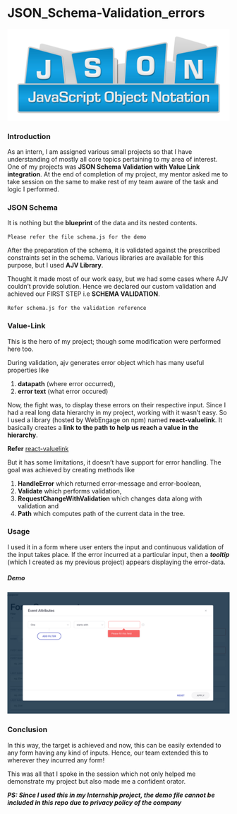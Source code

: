 # JSON_Schema-Validation_errors

![image](JSON-Hero.jpg)

### Introduction
As an intern, I am assigned various small projects so that I have understanding of mostly all core topics pertaining to my area of interest. One of my projects was **JSON Schema Validation with Value Link integration**. At the end of completion of my project, my mentor asked me to take session on the same to make rest of my team aware of the task and logic I performed.

### JSON Schema

It is nothing but the **blueprint** of the data and its nested contents.

`Please refer the file schema.js for the demo`

After the preparation of the schema, it is validated against the prescribed constraints set in the schema. Various libraries are available for this purpose, but I used **AJV Library**. 

Thought it made most of our work easy, but we had some cases where AJV couldn’t provide solution. Hence we declared our custom validation and achieved our FIRST STEP i.e **SCHEMA VALIDATION**.

`Refer schema.js for the validation reference`

### Value-Link

This is the hero of my project; though some modification were performed here too. 

During validation, ajv generates error object which has many useful properties like 
1. **datapath** (where error occurred), 
1. **error text** (what error occured) 

Now, the fight was, to display these errors on their respective input. 
Since I had a real long data hierarchy in my project, working with it wasn’t easy. So I used a library (hosted by WebEngage on npm) named **react-valuelink**. It basically creates a **link to the path to help us reach a value in the hierarchy**. 

**Refer** [react-valuelink](https://www.npmjs.com/package/valuelink)

But it has some limitations, it doesn’t have support for error handling. The goal was achieved by creating methods like 
1. **HandleError** which returned error-message and error-boolean, 
1. **Validate** which performs validation,
1. **RequestChangeWithValidation** which changes data along with validation and 
1. **Path** which computes path of the current data in the tree. 

### Usage

I used it in a form where user enters the input and continuous validation of the input takes place. If the error incurred at a particular input, then a ***tooltip*** (which I created as my previous project) appears displaying the error-data. 

##### Demo

![image](demo.png)

### Conclusion

In this way, the target is achieved and now, this can be easily extended to any form having any kind of inputs. Hence, our team extended this to wherever they incurred any form! 

This was all that I spoke in the session which not only helped me demonstrate my project but also made me a confident orator.

***PS: Since I used this in my Internship project, the demo file cannot be included in this repo due to privacy policy of the company***
